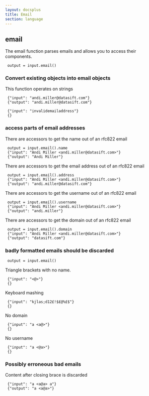 ```yaml
---
layout: docsplus
title: Email
section: language
---
```


## email

The email function parses emails and allows you to access their components.

	 output = input.email()

### Convert existing objects into email objects

This function operates on strings

	 {"input": "andi.miller@datasift.com"}
	 {"output": "andi.miller@datasift.com"}

	 {"input": "invalidemailaddress"}
	 {}

### access parts of email addresses

There are accessors to get the name out of an rfc822 email

     output = input.email().name
     {"input": "Andi Miller <andi.miller@datasift.com>"}
     {"output": "Andi Miller"}

There are accessors to get the email address out of an rfc822 email

     output = input.email().address
     {"input": "Andi Miller <andi.miller@datasift.com>"}
     {"output": "andi.miller@datasift.com"}

There are accessors to get the username out of an rfc822 email

     output = input.email().username
     {"input": "Andi Miller <andi.miller@datasift.com>"}
     {"output": "andi.miller"}

There are accessors to get the domain out of an rfc822 email

     output = input.email().domain
     {"input": "Andi Miller <andi.miller@datasift.com>"}
     {"output": "datasift.com"}

### badly formatted emails should be discarded

     output = input.email()

Triangle brackets with no name.

     {"input": "<@>"}
     {}

Keyboard mashing

     {"input": "kjlas;d12£!$£@%£$"}
     {}

No domain

     {"input": "a <a@>"}
     {}

No username

     {"input": "a <@a>"}
     {}

### Possibly erroneous bad emails

Content after closing brace is discarded

     {"input": "a <a@a> a"}
     {"output": "a <a@a>"}
